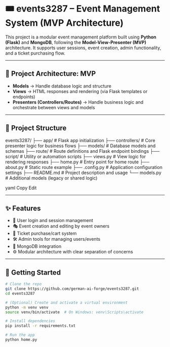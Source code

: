 # 🎟️ events3287 – Event Management System (MVP Architecture)

This project is a modular event management platform built using **Python (Flask)** and **MongoDB**, following the **Model-View-Presenter (MVP)** architecture. It supports user sessions, event creation, admin functionality, and a ticket purchasing flow.

---

## 🧱 Project Architecture: MVP

- **Models** → Handle database logic and structure
- **Views** → HTML responses and rendering (via Flask templates or endpoints)
- **Presenters (Controllers/Routes)** → Handle business logic and orchestrate between views and models

---

## 📁 Project Structure

events3287/
├── app/ # Flask app initialization
├── controllers/ # Core presenter logic for business flows
├── models/ # Database models and schemas
├── route/ # Route definitions and Flask endpoint bindings
├── script/ # Utility or automation scripts
├── views.py # View logic for rendering responses
├── home.py # Entry point for home route
├── about.py # Static route example
├── .config.py # Application configuration settings
├── README.md # Project description and usage
└── models.py # Additional models (legacy or shared logic)

yaml
Copy
Edit

---

## ✨ Features

- 👤 User login and session management
- 🎭 Event creation and editing by event owners
- 🛒 Ticket purchase/cart system
- 🛠 Admin tools for managing users/events
- 💾 MongoDB integration
- ⚙️ Modular architecture with clear separation of concerns

---

## 🚀 Getting Started

```bash
# Clone the repo
git clone https://github.com/german-ai-forge/events3287.git
cd events3287

# (Optional) Create and activate a virtual environment
python -m venv venv
source venv/bin/activate  # On Windows: venv\Scripts\activate

# Install dependencies
pip install -r requirements.txt

# Run the app
python home.py
